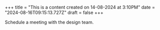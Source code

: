 +++
title = "This is a content created on 14-08-2024 at 3:10PM"
date = "2024-08-16T09:15:13.727Z"
draft = false
+++

  Schedule a meeting with the design team.
        
